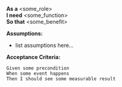 **As a** <some_role>  
**I need** <some_function>  
**So that** <some_benefit>  

**Assumptions:**
- list assumptions here...

**Acceptance Criteria:**
```
Given some precondition
When some event happens
Then I should see some measurable result
``` 
